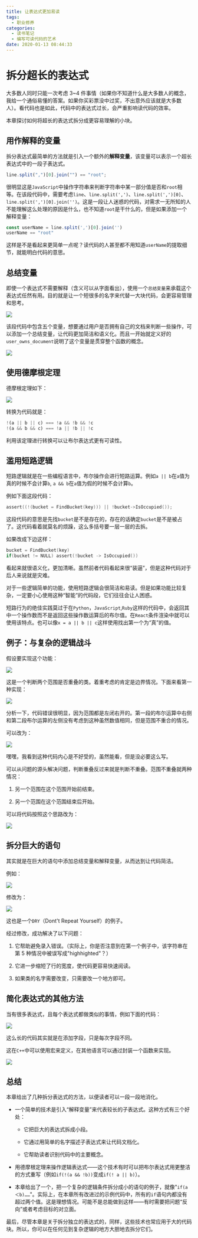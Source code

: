 ```yaml
---
title: 让表达式更加易读
tags:
  - 职业修养
categories:
  - 读书笔记
  - 编写可读代码的艺术
date: 2020-01-13 08:44:33
---
```



# 拆分超长的表达式

大多数人同时只能一次考虑 3~4 件事情（如果你不知道什么是大多数人的概念，我给一个通俗易懂的答案。如果你买彩票没中过奖，不出意外应该就是大多数人）。看代码也是如此，代码中的表达式过长，会严重影响读代码的效率。

本章探讨如何将超长的表达式拆分成更容易理解的小块。

## 用作解释的变量

拆分表达式最简单的方法就是引入一个额外的**解释变量**，该变量可以表示一个超长表达式中的一段子表达式。

```javascript
line.split(",")[0].join("") == "root";
```

很明显这是`JavaScript`中操作字符串来判断字符串中某一部分值是否和`root`相等。在该段代码中，需要考虑`line`、`line.split(',')`、`line.split(',')[0]`、`line.split(',')[0].join('')`。这是一段让人迷惑的代码，对需求一无所知的人不能理解这么处理的原因是什么，也不知道`root`是干什么的，但是如果添加一个解释变量：

```JavaScript
const userName = line.split(',')[0].join('')
userName == "root"
```

这样是不是看起来更简单一点呢？读代码的人甚至都不用知道`userName`的提取细节，就能明白代码的意思。

## 总结变量

即使一个表达式不需要解释（含义可以从字面看出），使用一个`总结变量`来承载这个表达式任然有用。目的就是让一个短很多的名字来代替一大块代码，会更容易管理和思考。

![](00050.jpg)

该段代码中包含五个变量，想要通过用户是否拥有自己的文档来判断一些操作，可以添加一个总结变量，让代码更加简洁和语义化。而且一开始就定义好的`user_owns_document`说明了这个变量是贯穿整个函数的概念。

![](00054.jpg)

## 使用德摩根定理

德摩根定理如下：

![](00056.jpg)

转换为代码就是：

```JavaScript
!(a || b || c) === !a && !b && !c
!(a && b && c) === !a || !b || !c
```

利用该定理进行转换可以让布尔表达式更有可读性。

## 滥用短路逻辑

短路逻辑就是在一些编程语言中，布尔操作会进行短路运算。例如`a || b`在`a`值为真的时候不会计算`b`, `a && b`在`a`值为假的时候不会计算`b`。

例如下面这段代码：

```C
assert((!(bucket = FindBucket(key))) || !bucket->IsOccupied());
```

这段代码的意思是先找`bucket`是不是存在的，存在的话确定`bucket`是不是被占了。这代码看着就莫名的烦躁，这么多括号要一层一层的去拆。

如果改成下边这样：

```C
bucket = FindBucket(key)
if(bucket != NULL) assert(!bucket -> IsOccupied())
```

看起来就很语义化，更加清晰。虽然前者代码看起来很“装逼”，但是这种代码对于后人来说就是灾难。

对于一些逻辑简单的功能，使用短路逻辑会很简洁和易读。但是如果功能比较复杂，一定要小心使用这种“智能”的代码段，它们往往会让人困惑。

短路行为的绝佳实践莫过于在`Python`，`JavaScript`,`Ruby`这样的代码中，会返回其中一个操作数而不是返回这些操作数运算后的布尔值。在`React`条件渲染中就可以使用该特点。也可以像`x = a || b || c`这样使用找出第一个为“真”的值。

## 例子：与复杂的逻辑战斗

假设要实现这个功能：

![](00102.jpg)

这是一个判断两个范围是否重叠的类。着重考虑的肯定是边界情况。下面来看第一种实现：

![](00080.jpg)

分析一下，代码错误很明显，因为范围都是左闭右开的。第一段的布尔运算中右侧和第二段布尔运算的左侧没有考虑到这种虽然数值相同，但是范围不重合的情况。

可以改为：

![](00088.jpg)

嘿嘿，我看到这种代码内心是不好受的，虽然能看，但是没必要这么写。

可以从问题的源头解决问题，判断重叠反过来就是判断不重叠。范围不重叠就两种情况：

1. 另一个范围在这个范围开始前结束。

2. 另一个范围在这个范围结束后开始。

可以将代码按照这个思路改为：

![](00135.jpg)

## 拆分巨大的语句

其实就是在巨大的语句中添加总结变量和解释变量，从而达到让代码简洁。

例如：

![](00156.jpg)

修改为：

![](00098.jpg)

这也是一个`DRY`（Dont't Repeat Yourself）的例子。

经过修改，成功解决了以下问题：

1. 它帮助避免录入错误。（实际上，你是否注意到在第一个例子中，该字符串在第 5 种情况中被误写成"highhighted"？）

2. 它进一步缩短了行的宽度，使代码更容易快速阅读。

3. 如果类的名字需要改变，只需要改一个地方即可。

## 简化表达式的其他方法

当有很多表达式，且每个表达式都做类似的事情，例如下面的代码：

![](00100.jpg)

这么长的代码其实就是在添加字段，只是每次字段不同。

这在`C++`中可以使用宏来定义，在其他语言可以通过封装一个函数来实现。

![](00012.jpg)

## 总结

本章给出了几种拆分表达式的方法，以便读者可以一段一段地消化。

- 一个简单的技术是引入“解释变量”来代表较长的子表达式。这种方式有三个好处：

  - 它把巨大的表达式拆成小段。

  - 它通过用简单的名字描述子表达式来让代码文档化。

  - 它帮助读者识别代码中的主要概念。

- 用德摩根定理来操作逻辑表达式——这个技术有时可以把布尔表达式用更整洁的方式重写（例如`if(!(a && !b))`变成`if(! a || b)`）。

- 本章给出了一个，把一个复杂的逻辑条件拆分成小的语句的例子，就像"`if(a＜b)……`"。实际上，在本章所有改进过的示例代码中，所有的`if`语句内都没有超过两个值。这是理想情况。可能不是总能做到这样——有时需要把问题“反向”或者考虑目标的对立面。

最后，尽管本章是关于拆分独立的表达式的，同样，这些技术也常应用于大的代码块。所以，你可以在任何见到复杂逻辑的地方大胆地去拆分它们。
